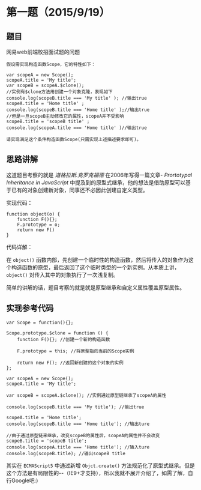 # 第一题（2015/9/19） 

## 题目

网易web前端校招面试题的问题

    假设需实现构造函数Scope，它的特性如下：

    var scopeA = new Scope();
    scopeA.title = 'My title';
    var scopeB = scopeA.$clone();
    //实例有$clone方法用创建一个对象克隆，表现如下
    console.log(scopeB.title === 'My title' ); //输出true
    scopeA.title = 'Home title' ;
    console.log(scopeB.title === 'Home title' );//输出true
    //但是一旦scopeB主动修改它的属性，scopeA并不受影响
    scopeB.title = 'scopeB title' ;
    console.log(scopeA.title === 'Home title' )//输出true
    
    请实现满足这个条件构造函数Scope(只需实现上述描述要求即可)。
    
## 思路讲解

这道题目考察的就是 *道格拉斯.克罗克福德* 在2006年写得一篇文章- *Prortotypal Inheritance in JavaScript* 中提及到的原型式继承，他的想法是借助原型可以基于已有的对象创建新对象，同事还不必因此创建自定义类型。

实现代码：

    function object(o) {
        function F(){};
        F.prototype = o;
        return new F()
    }

代码详解：

在 `object()` 函数内部，先创建一个临时性的构造函数，然后将传入的对象作为这个构造函数的原型，最后返回了这个临时类型的一个新实例。从本质上讲，`object()` 对传入其中的对象执行了一次浅复制。

简单的讲解的话，题目考察的就是就是原型继承和自定义属性覆盖原型属性。

## 实现参考代码

    var Scope = function(){};

    Scope.prototype.$clone = function () {
        function F(){}; //创建一个新的构造函数
    
        F.prototype = this; //将原型指向当前的Scope实例
    
        return new F(); //返回新创建的这个对象的实例
    };
    
    var scopeA = new Scope();
    scopeA.title = 'My title';
    
    var scopeB = scopeA.$clone(); //实例通过原型链继承了scopeA的属性
    
    console.log(scopeB.title === 'My title'); //输出true
    
    scopeA.title = 'Home title';
    console.log(scopeB.title === 'Home title'); //输出ture
    
    //由于通过原型链来继承，改变scopeB的属性后，scopeA的属性并不会改变
    scopeB.title = 'scopeB title';
    console.log(scopeA.title === 'Home title'); //输入ture
    console.log(scopeB.title); //输出scopeB title
    
其实在 `ECMAScript5` 中通过新增 `Objct.create()` 方法规范化了原型式继承。但是这个方法是有局限性的--（IE9+才支持），所以我就不展开介绍了，如需了解，自行Google吧:)
